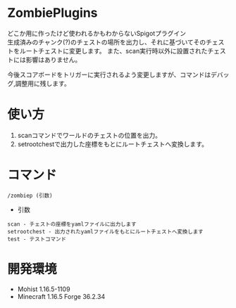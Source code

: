 # ZombiePlugins
どこか用に作ったけど使われるかもわからないSpigotプラグイン  
生成済みのチャンク(?)のチェストの場所を出力し、それに基づいてそのチェストをルートチェストに変更します。
また、scan実行時以外に設置されたチェストには影響はありません。  
  
今後スコアボードをトリガーに実行されるよう変更しますが、コマンドはデバッグ,調整用に残します。
  
# 使い方
1. scanコマンドでワールドのチェストの位置を出力。
2. setrootchestで出力した座標をもとにルートチェストへ変換します。

# コマンド
```
/zombiep (引数)
```
+ 引数
```
scan - チェストの座標をyamlファイルに出力します
setrootchest - 出力されたyamlファイルをもとにルートチェストへ変換します
test - テストコマンド
```

# 開発環境  
+ Mohist 1.16.5-1109  
+ Minecraft 1.16.5 Forge 36.2.34
